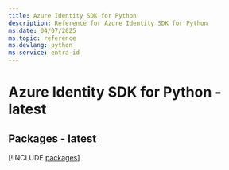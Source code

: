 ```yaml
---
title: Azure Identity SDK for Python
description: Reference for Azure Identity SDK for Python
ms.date: 04/07/2025
ms.topic: reference
ms.devlang: python
ms.service: entra-id
---
```

# Azure Identity SDK for Python - latest
## Packages - latest
[!INCLUDE [packages](identity-index.md)]